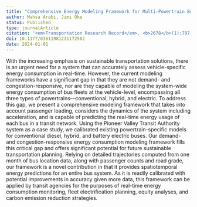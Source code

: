 ```yaml
---
title: "Comprehensive Energy Modeling Framework for Multi-Powertrain Bus Transit Systems"
author: Mahsa Arabi, Jimi Oke
status: Published
type: journalArticle
citation: "<em>Transportation Research Record</em>, <b>2678</b>(1):707-720"
doi: 10.1177/03611981231172502
date: 2024-01-01
---
```



With the increasing emphasis on sustainable transportation solutions, there is an urgent need for a system that can accurately assess vehicle-specific energy consumption in real-time. However, the current modeling frameworks have a significant gap in that they are not demand- and congestion-responsive, nor are they capable of modeling the system-wide energy consumption of bus fleets at the vehicle-level, encompassing all three types of powertrains—conventional, hybrid, and electric. To address this gap, we present a comprehensive modeling framework that takes into account passenger loading, considers the dynamics of the system including acceleration, and is capable of predicting the real-time energy usage of each bus in a transit network. Using the Pioneer Valley Transit Authority system as a case study, we calibrated existing powertrain-specific models for conventional diesel, hybrid, and battery electric buses. Our demand- and congestion-responsive energy consumption modeling framework fills this critical gap and offers significant potential for future sustainable transportation planning. Relying on detailed trajectories computed from one month of bus location data, along with passenger counts and road grade, our framework is a novel contribution in that it provides spatiotemporal energy predictions for an entire bus system. As it is readily calibrated with potential improvements in accuracy given more data, this framework can be applied by transit agencies for the purposes of real-time energy consumption monitoring, fleet electrification planning, equity analyses, and carbon emission reduction strategies.
